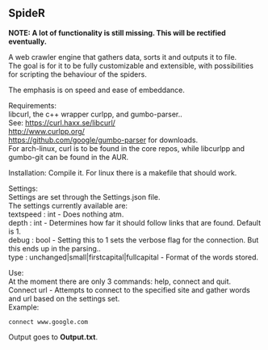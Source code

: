 ## SpideR

**NOTE: A lot of functionality is still missing. This will be rectified eventually.**

A web crawler engine that gathers data, sorts it and outputs it to file.  
The goal is for it to be fully customizable and extensible, with possibilities for scripting the behaviour of the spiders.

The emphasis is on speed and ease of embeddance.

Requirements:  
libcurl, the c++ wrapper curlpp, and gumbo-parser..  
See: 
https://curl.haxx.se/libcurl/  
http://www.curlpp.org/  
https://github.com/google/gumbo-parser for downloads.  
For arch-linux, curl is to be found in the core repos, while libcurlpp and gumbo-git can be found in the AUR.  

Installation:
Compile it. For linux there is a makefile that should work.  

Settings:  
Settings are set through the Settings.json file.  
The settings currently available are:  
textspeed : int - Does nothing atm.  
depth : int - Determines how far it should follow links that are found. Default is 1.  
debug : bool - Setting this to 1 sets the verbose flag for the connection. But this ends up in the parsing..  
type : unchanged|small|firstcapital|fullcapital - Format of the words stored.  

Use:  
At the moment there are only 3 commands: help, connect and quit.  
Connect url - Attempts to connect to the specified site and gather words and url based on the settings set.  
Example:
```
connect www.google.com
```
Output goes to **Output.txt**. 
